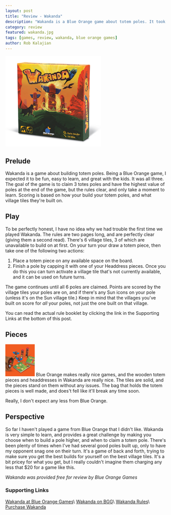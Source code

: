 ```yaml
---
layout: post
title: "Review - Wakanda"
description: "Wakanda is a Blue Orange game about totem poles. It took a bit to get used to, but was pretty fun."
category: review
featured: wakanda.jpg
tags: [games, review, wakanda, blue orange games]
author: Rob Kalajian
---
```


<img src="/images/wakanda/wakanda.jpg" alt="Wakanda" width="300" class="float-right" />

<h2>Prelude</h2>

Wakanda is a game about building totem poles. Being a Blue Orange game, I expected it to be fun, easy to learn, and great with the kids. It was all three. The goal of the game is to claim 3 totes poles and have the highest value of poles at the end of the game, but the rules clear, and only take a moment to learn. Scoring is based on how your build your totem poles, and what village tiles they're built on.

<h2>Play</h2>

To be perfectly honest, I have no idea why we had trouble the first time we played Wakanda. The rules are two pages long, and are perfectly clear (giving them a second read). There's 6 village tiles, 3 of which are unavailable to build on at first. On your turn your draw a totem piece, then take one of the following two actions:

1. Place a totem piece on any available space on the board.
2. Finish a pole by capping it with one of your Headdress pieces. Once you do this you can turn activate a village tile that's not currently available, and it can be used on future turns.

The game continues until all 6 poles are claimed. Points are scored by the village tiles your poles are on, and if there's any Sun icons on your pole (unless it's on the Sun village tile.)  Keep in mind that the villages you've built on score for *all* your poles, not just the one built on that village.

You can read the actual rule booklet by clicking the link in the Supporting Links at the bottom of this post.

<h2>Pieces</h2>
<img src="/images/wakanda/pieces.jpg" height="100" alt="Wakanda" class="float-left" />
Blue Orange makes really nice games, and the wooden totem pieces and headdresses in Wakanda are really nice. The tiles are solid, and the pieces stand on them without any issues. The bag that holds the totem pieces is well made, and does't fell like it'll break any time soon.

Really, I don't expect any less from Blue Orange.

<h2>Perspective</h2>

So far I haven't played a game from Blue Orange that I didn't like. Wakanda is very simple to learn, and provides a great challenge by making you choose when to build a pole higher, and when to claim a totem pole. There's been plenty of times when I've had several good poles built up, only to have my opponent snag one on their turn. It's a game of back and forth, trying to make sure you get the best builds for yourself on the best village tiles. It's a bit pricey for what you get, but I really couldn't imagine them charging any less that $20 for a game like this.

*Wakanda was provided free for review by Blue Orange Games*

<h3>Supporting Links</h3>

[Wakanda at Blue Orange Games](http://www.blueorangegames.com/index.php/games/wakanda)\\
[Wakanda on BGG](https://boardgamegeek.com/boardgame/161762/wakanda)\\
[Wakanda Rules](https://boardgamegeek.com/file/download/qdliyfosga/wakanda_rules.pdf)\\
[Purchase Wakanda](http://store.blueorangegames.com/p/wakanda)
